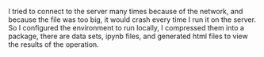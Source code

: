 I tried to connect to the server many times because of the network, and because the file was too big, it would crash every time I run it on the server. So I configured the environment to run locally, I compressed them into a package, there are data sets, ipynb files, and generated html files to view the results of the operation.

